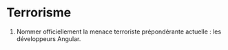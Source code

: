 # Terrorisme

1. Nommer officiellement la menace terroriste prépondérante actuelle : les développeurs Angular.
